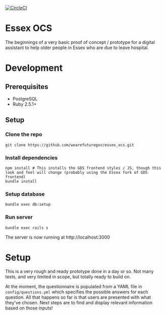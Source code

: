 [![CircleCI](https://circleci.com/gh/wearefuturegov/essex_ocs.svg?style=svg)](https://circleci.com/gh/wearefuturegov/essex_ocs)

# Essex OCS

The beginnings of a very basic proof of concept / prototype for a digital assistant
to help older people in Essex who are due to leave hospital.

# Development

## Prerequisites

* PostgreSQL
* Ruby 2.5.1+

## Setup

### Clone the repo

```
git clone https://github.com/wearefuturegov/essex_ocs.git
```

### Install dependencies

```
npm install # This installs the GDS frontend styles / JS, though this look and feel will change (probably using the Essex fork of GDS frontend)
bundle install
```

### Setup database

```
bundle exec db:setup
```

### Run server

```
bundle exec rails s
```

The server is now running at http://localhost:3000

# Setup

This is a very rough and ready prototype done in a day or so. Not many tests, and very limited
in scope, but totally ready to build on.

At the moment, the questionnaire is populated from a YAML file in `config/questions.yml` which
specifies the possible answers for each question. All that happens so far is that users are
presented with what they've chosen. Next steps are to find and display relevant information based
on those inputs!
